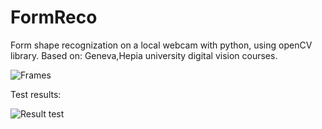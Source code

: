 # FormReco
Form shape recognization on a local webcam with python, using openCV library.
Based on: Geneva,Hepia university digital vision courses.

![Frames](http://www.emgu.com/wiki/images/thumb/Opencvpic3sample.png/300px-Opencvpic3sample.png)

Test results:

![Result test](http://image.noelshack.com/fichiers/2018/49/1/1543832566-47478041-199674327607026-4936374190111457280-n.png)
